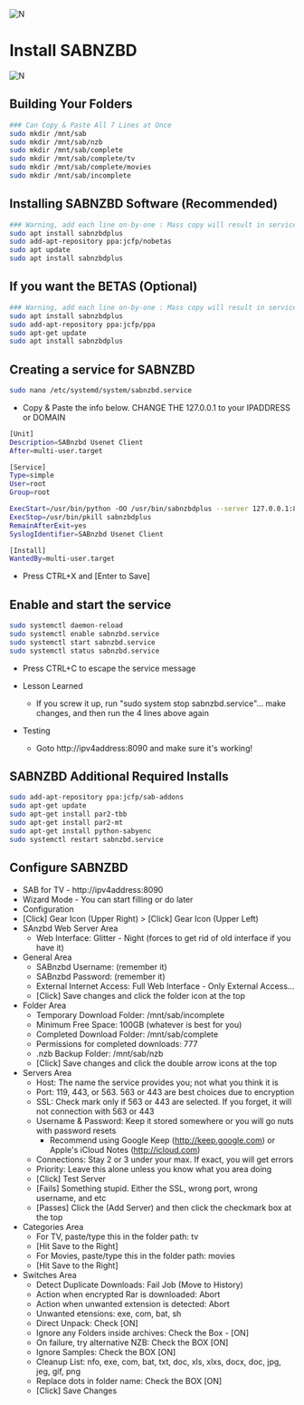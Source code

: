 ![N](https://preview.ibb.co/gdXE0m/Snip20171029_22.png)


# Install SABNZBD

![N](https://image.ibb.co/eTqWD6/Snip20171029_12.png)

## Building Your Folders

```sh
### Can Copy & Paste All 7 Lines at Once
sudo mkdir /mnt/sab
sudo mkdir /mnt/sab/nzb
sudo mkdir /mnt/sab/complete
sudo mkdir /mnt/sab/complete/tv
sudo mkdir /mnt/sab/complete/movies
sudo mkdir /mnt/sab/incomplete
```

## Installing SABNZBD Software (Recommended)

```sh
### Warning, add each line on-by-one : Mass copy will result in service errors
sudo apt install sabnzbdplus
sudo add-apt-repository ppa:jcfp/nobetas
sudo apt update
sudo apt install sabnzbdplus
```

## If you want the BETAS (Optional)
 
```sh
### Warning, add each line on-by-one : Mass copy will result in service errors
sudo apt install sabnzbdplus
sudo add-apt-repository ppa:jcfp/ppa
sudo apt-get update
sudo apt install sabnzbdplus
```

## Creating a service for SABNZBD

```sh
sudo nano /etc/systemd/system/sabnzbd.service
```

- Copy & Paste the info below.  CHANGE THE 127.0.0.1 to your IPADDRESS or DOMAIN

```sh
[Unit]
Description=SABnzbd Usenet Client
After=multi-user.target

[Service]
Type=simple
User=root
Group=root

ExecStart=/usr/bin/python -OO /usr/bin/sabnzbdplus --server 127.0.0.1:8090 --browser 0 &
ExecStop=/usr/bin/pkill sabnzbdplus
RemainAfterExit=yes
SyslogIdentifier=SABnzbd Usenet Client

[Install]
WantedBy=multi-user.target
```

- Press CTRL+X and [Enter to Save]

## Enable and start the service

```sh
sudo systemctl daemon-reload
sudo systemctl enable sabnzbd.service
sudo systemctl start sabnzbd.service
sudo systemctl status sabnzbd.service
```
- Press CTRL+C to escape the service message

- Lesson Learned
  - If you screw it up, run "sudo system stop sabnzbd.service"... make changes, and then run the 4 lines above again

- Testing
  - Goto http://ipv4address:8090 and make sure it's working!

## SABNZBD Additional Required Installs

```sh
sudo add-apt-repository ppa:jcfp/sab-addons
sudo apt-get update
sudo apt-get install par2-tbb
sudo apt-get install par2-mt
sudo apt-get install python-sabyenc
sudo systemctl restart sabnzbd.service
```

## Configure SABNZBD
- SAB for TV - http://ipv4address:8090
- Wizard Mode - You can start filling or do later
- Configuration
- [Click] Gear Icon (Upper Right) > [Click] Gear Icon (Upper Left)
- SAnzbd Web Server Area
  - Web Interface: Glitter - Night (forces to get rid of old interface if you have it)
- General Area
  - SABnzbd Username: (remember it)
  - SABnzbd Password: (remember it)
  - External Internet Access: Full Web Interface - Only External Access...
  - [Click] Save changes and click the folder icon at the top
- Folder Area
  - Temporary Download Folder: /mnt/sab/incomplete
  - Minimum Free Space: 100GB (whatever is best for you)
  - Completed Download Folder: /mnt/sab/complete
  - Permissions for completed downloads: 777
  - .nzb Backup Folder: /mnt/sab/nzb
  - [Click] Save changes and click the double arrow icons at the top
- Servers Area
  - Host: The name the service provides you; not what you think it is
  - Port: 119, 443, or 563.  563 or 443 are best choices due to encryption
  - SSL: Check mark only if 563 or 443 are selected.  If you forget, it will not connection with 563 or 443
  - Username & Password:  Keep it stored somewhere or you will go nuts with password resets
    - Recommend using Google Keep (http://keep.google.com) or Apple's iCloud Notes (http://icloud.com)
  - Connections:  Stay 2 or 3 under your max.  If exact, you will get errors
  - Priority: Leave this alone unless you know what you area doing
  - [Click] Test Server
  - [Fails] Something stupid. Either the SSL, wrong port, wrong username, and etc
  - [Passes] Click the (Add Server) and then click the checkmark box at the top
- Categories Area
  - For TV, paste/type this in the folder path: tv
  - [Hit Save to the Right]
  - For Movies, paste/type this in the folder path: movies
  - [Hit Save to the Right]
- Switches Area
  - Detect Duplicate Downloads:  Fail Job (Move to History)
  - Action when encrypted Rar is downloaded: Abort
  - Action when unwanted extension is detected: Abort
  - Unwanted etensions: exe, com, bat, sh
  - Direct Unpack:  Check [ON]
  - Ignore any Folders inside archives:  Check the Box - [ON]
  - On failure, try alternative NZB:  Check the BOX [ON]
  - Ignore Samples:  Check the BOX [ON]
  - Cleanup List: nfo, exe, com, bat, txt, doc, xls, xlxs, docx, doc, jpg, jeg, gif, png
  - Replace dots in folder name:  Check the BOX [ON]
  - [Click] Save Changes
